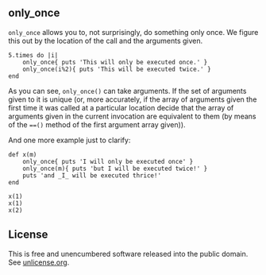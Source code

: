 only_once
---------

`only_once` allows you to, not surprisingly, do something only once. We figure
this out by the location of the call and the arguments given.

	5.times do |i|
		only_once{ puts 'This will only be executed once.' }
		only_once(i%2){ puts 'This will be executed twice.' }
	end

As you can see, `only_once()` can take arguments. If the set of arguments given
to it is unique (or, more accurately, if the array of arguments given the first
time it was called at a particular location decide that the array of arguments
given in the current invocation are equivalent to them (by means of the `==()`
method of the first argument array given)).

And one more example just to clarify:

	def x(m)
		only_once{ puts 'I will only be executed once' }
		only_once(m){ puts 'but I will be executed twice!' }
		puts 'and _I_ will be executed thrice!'
	end

	x(1)
	x(1)
	x(2)

License
-------

This is free and unencumbered software released into the public domain. See
[unlicense.org](http://unlicense.org/).
